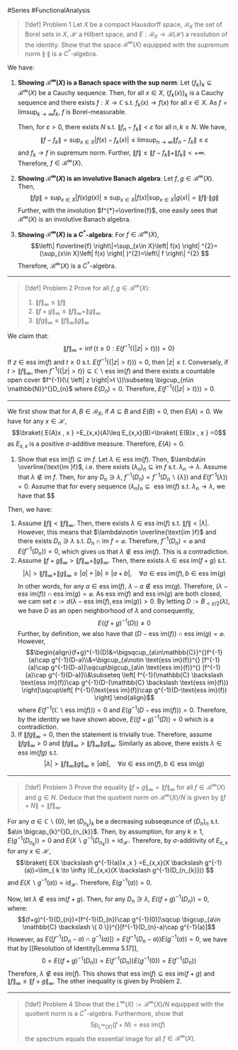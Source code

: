 #Series #FunctionalAnalysis 
> [!def] Problem 1
> Let $X$ be a compact Hausdorff space, $\mathcal{B}_{X}$ the set of Borel sets in $X$, $\mathcal{H}$ a Hilbert space, and $E:\mathcal{B}_{X}\to \mathcal{B}(\mathcal{H})$ a resolution of the identity.
> Show that the space $\mathcal{B}^\infty(X)$ equipped with the supremum norm $\|\cdot\|$ is a $C^{*}$-algebra.

We have:
1. **Showing $\mathcal{B}^\infty(X)$ is a Banach space with the sup norm**:
	Let $\{ f_{k} \}_{k}\subseteq \mathcal{B}^\infty(X)$ be a Cauchy sequence. Then, for all $x\in X$, $\{ f_{k}(x) \}_{k}$ is a Cauchy sequence and there exists $f:X\to \mathbb{C}$ s.t. $f_{k}(x)\to f(x)$ for all $x\in X$. As $f=\limsup_{ k \to \infty }f_{k}$, $f$ is Borel-measurable. 
	
	Then, for $\varepsilon>0$, there exists $N$ s.t. $\left\| f_{n}-f_{k} \right\|<\varepsilon$ for all $n,k\geq N$. We have, $$\left\| f-f_{k} \right\| =\sup_{x\in X}\left|f(x)-f_{k}(x)  \right|\leq \limsup_{ n \to \infty } \left\| f_{n}-f_{k} \right\| \leq \varepsilon $$and $f_{k}\to f$ in supremum norm. Further, $\|f\|\leq\|f-f_{k}\|+\|f_{k}\|<+\infty$. Therefore, $f\in \mathcal{B}^\infty(X)$.
2. **Showing $\mathcal{B}^\infty(X)$ is an involutive Banach algebra**:
	Let $f,g\in \mathcal{B}^\infty(X)$. Then, $$\left\| fg \right\| =\sup_{x\in X}\left| f(x)g(x) \right| \leq \sup_{x\in X}\left| f(x) \right| \sup_{x\in X}\left| g(x) \right|=\|f\|\cdot \|g\| $$Further, with the involution $f^{*}=\overline{f}$, one easily sees that $\mathcal{B}^\infty(X)$ is an involutive Banach algebra.
3. **Showing $\mathcal{B}^\infty(X)$ is a $C^{*}$-algebra**:
	For $f\in\mathcal{B}^\infty(X)$,$$\left\| f\overline{f} \right\|=\sup_{x\in X}\left| f(x) \right| ^{2}=(\sup_{x\in X}\left| f(x) \right| )^{2}=\left\| f \right\| ^{2} $$
 	Therefore, $\mathcal{B}^\infty(X)$ is a $C^{*}$-algebra.
---
> [!def] Problem 2
> Prove for all $f,g\in \mathcal{B}^\infty(X)$:
> 1. $\|f\|_{\infty}\leq\|f\|$
> 2. $\|f+g\|_{\infty}\leq\|f\|_{\infty}+\|g\|_{\infty}$
> 3. $\|fg\|_{\infty}\leq\|f\|_{\infty}\|g\|_{\infty}$

We claim that: $$\|f\|_{\infty}=\inf\{ t\geq 0:E(f^{-1}(\{ \left| z \right| >t \})) =0\}$$
If $z\in \text{ess im}(f)$ and $t\geq 0$ s.t. $E(f^{-1}(\{ \left| z \right| >t \})) =0$, then $\left| z \right|\leq t$. Conversely, if $t>\|f\|_{\infty}$, then $f^{-1}(\{ \left| z \right|>t \})\subseteq \mathbb{C} \backslash\text{ess im}(f)$ and there exists a countable open cover $f^{-1}(\{ \left| z \right|>t \})\subseteq \bigcup_{n\in \mathbb{N}}^{}D_{n}$ where $E(D_{n})=0$. Therefore, $E(f^{-1}(\{ \left| z \right|>t \}))=0$. 

---
We first show that for $A,B\in \mathcal{B}_{X}$, if $A\subseteq B$ and $E(B)=0$, then $E(A)=0$. We have for any $x\in \mathcal{H}$, $$\braket{ E(A)x , x } =E_{x,x}(A)\leq E_{x,x}(B)=\braket{ E(B)x , x } =0$$as $E_{x,x}$ is a positive $\sigma$-additive measure. Therefore, $E(A)=0$. 

1. Show that $\text{ess im}(f)\subseteq \text{im }f$. Let $\lambda\in \text{ess im}(f)$. Then, $\lambda\in \overline{\text{im }f}$, i.e. there exists $(\lambda_{n})_{n}\subseteq \text{im }f$ s.t. $\lambda_{n}\to\lambda$. Assume that $\lambda\notin \text{im }f$. Then, for any $D_{n}\ni\lambda$, $f^{-1}(D_{n})=f^{-1}(D_{n} \backslash\{ \lambda \})$ and $E(f^{-1}(\lambda))=0$. Assume that for every sequence $(\lambda_{n})_{n}\subseteq \text{ ess im}(f)$ s.t. $\lambda_{n}\to \lambda$, we have that $$

Then, we have:
1. Assume $\|f\|<\|f\|_{\infty}$. Then, there exists $\lambda\in \text{ess im}(f)$ s.t. $\|f\|<\left| \lambda \right|$. However, this means that $\lambda\notin \overline{\text{im }f}$ and there exists $D_{n}\ni \lambda$ s.t. $D_{n}\cap \text{im }f=\varnothing$. Therefore, $f^{-1}(D_{n})=\varnothing$ and $E(f^{-1}(D_{n}))=0$, which gives us that $\lambda\notin \text{ess im}(f)$. This is a contradiction.
2. Assume $\|f+g\|_{\infty}>\|f\|_{\infty}+\|g\|_{\infty}$. Then, there exists $\lambda\in \text{ess im}(f+g)$ s.t. $$\left| \lambda \right|>\|f\|_{\infty}+\|g\|_{\infty}\geq \left| a \right| +\left| b \right|\geq \left| a+b \right| ,\quad \forall a\in \text{ess im}(f),b\in \text{ess im}(g) $$In other words, for any $a\in \text{ess im}(f)$, $\lambda-a\notin \text{ess im}(g)$. Therefore, $(\lambda-\text{ess im}(f))\cap \text{ess im}(g)=\varnothing$. As $\text{ess im}(f)$ and $\text{ess im}(g)$ are both closed, we cam set $\varepsilon:=d(\lambda-\text{ess im}(f),\text{ess im}(g))>0$. By letting $D:=B_{<\varepsilon / 2}(\lambda)$, we have $D$ as an open neighborhood of $\lambda$ and consequently, $$E((f+g)^{-1}(D))\neq 0$$Further, by definition, we also have that $(D-\text{ess im}(f))\cap \text{ess im}(g)=\varnothing$. However, $$\begin{align}(f+g)^{-1}(D)&=\bigsqcup_{a\in\mathbb{C}}^{}f^{-1}(a)\cap g^{-1}(D-a)\\&=\bigcup_{a\notin \text{ess im}(f)}^{} [f^{-1}(a)\cap g^{-1}(D-a)]\sqcup\bigcup_{a\in \text{ess im}(f)}^{} [f^{-1}(a)\cap g^{-1}(D-a)]\\&\subseteq \left[ f^{-1}(\mathbb{C} \backslash \text{ess im}(f))\cap g^{-1}(D-(\mathbb{C} \backslash \text{ess im}(f))) \right]\sqcup\left[ f^{-1}(\text{ess im}(f))\cap g^{-1}(D-\text{ess im}(f)) \right] \end{align}$$where $E(f^{-1}(\mathbb{C} \backslash \text{ess im}(f)))=0$ and $E(g^{-1}(D-\text{ess im}(f)))=0$. Therefore, by the identity we have shown above, $E((f+g)^{-1}(D))=0$ which is a contradiction.
3. If $\|fg\|_{\infty}=0$, then the statement is trivially true. Therefore, assume $\|fg\|_{\infty}>0$ and $\|fg\|_{\infty}>\|f\|_{\infty}\|g\|_{\infty}$. Similarly as above, there exists $\lambda\in \text{ess im}(fg)$ s.t. $$\left| \lambda \right| >\left\| f \right\| _{\infty}\left\| g \right\| _{\infty}\geq \left| a  b \right|,\quad \forall a\in \text{ess im}(f),b\in \text{ess im}(g)$$

---
> [!def] Problem 3
> Prove the equality $\|f+g\|_{\infty}=\|f\|_{\infty}$ for all $f\in \mathcal{B}^\infty(X)$ and $g\in N$. Deduce that the quotient norm on $\mathcal{B}^\infty(X) / N$ is given by $\|f+N\|=\|f\|_{\infty}$.

For any $a\in \mathbb{C} \backslash \{ 0 \}$, let $(D_{n_{k}})_{k}$ be a decreasing subseqeunce of $(D_{n})_{n}$ s.t. $a\in \bigcap_{k}^{}D_{n_{k}}$. Then, by assumption, for any $k\geq 1$, $E(g^{-1}(D_{n_{k}}))=0$ and $E(X \backslash g^{-1}( D_{n_{k}}))=\text{id}_{\mathcal{H}}$. Therefore, by $\sigma$-additivity of $E_{x,x}$ for any $x\in \mathcal{H}$, $$\braket{ E(X \backslash g^{-1}(a))x ,x  } =E_{x,x}(X \backslash g^{-1}(a))=\lim_{ k \to \infty }E_{x,x}(X \backslash g^{-1}(D_{n_{k}})) $$and $E(X \backslash g^{-1}(a))=\text{id}_{\mathcal{H}}$. Therefore, $E(g^{-1}(a))=0$. 

Now, let $\lambda\notin \text{ess im}(f+g)$. Then, for any $D_{n}\ni \lambda$, $E((f+g)^{-1}(D_{n}))=0$, where: $$(f+g)^{-1}(D_{n})=[f^{-1}(D_{n})\cap g^{-1}(0)]\sqcup \bigcup_{a\in \mathbb{C} \backslash \{ 0 \}}^{}[f^{-1}(D_{n}-a)\cap g^{-1}(a)]$$However, as $E([f^{-1}(D_{n}-a)\cap g^{-1}(a)])=E(f^{-1}(D_{n}-a))E(g^{-1}(a))=0$, we have that by [[Resolution of Identity|Lemma 5.17]], $$0=E((f+g)^{-1}(D_{n}))=E(f^{-1}(D_{n}))E(g^{-1}(0))=E(f^{-1}(D_{n}))$$Therefore, $\lambda\notin \text{ess im}(f)$. This shows that $\text{ess im}(f)\subseteq\text{ess im}(f+g)$ and $\|f\|_{\infty}\leq\|f+g\|_{\infty}$. The other inequality is given by Problem 2. 



---
> [!def] Problem 4
> Show that the $L^\infty(X):=\mathcal{B}^\infty(X) / N$ equipped with the quotient norm is a $C^{*}$-algebra. Furthermore, show that $$\text{Sp}_{L^\infty(X)}(f+N)=\text{ess im}(f)$$the spectrum equals the essential image for all $f\in \mathcal{B}^\infty(X)$.

